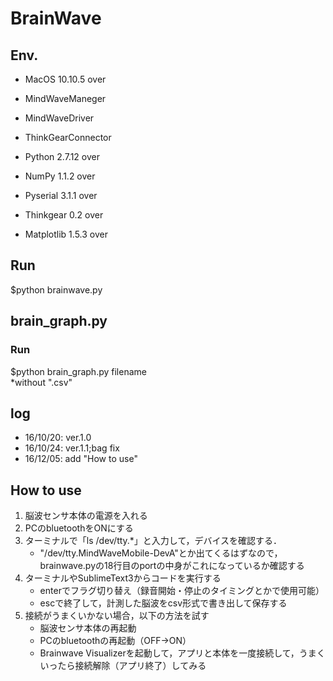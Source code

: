 # BrainWave

## Env.
* MacOS 10.10.5 over
* MindWaveManeger
* MindWaveDriver
* ThinkGearConnector

* Python 2.7.12 over
* NumPy 1.1.2 over
* Pyserial 3.1.1 over
* Thinkgear 0.2 over
* Matplotlib 1.5.3 over

## Run
$python brainwave.py

## brain_graph.py
### Run
$python brain_graph.py filename  
*without ".csv"

## log
* 16/10/20: ver.1.0
* 16/10/24: ver.1.1;bag fix
* 16/12/05: add "How to use"

## How to use
1. 脳波センサ本体の電源を入れる
2. PCのbluetoothをONにする
3. ターミナルで「ls /dev/tty.*」と入力して，デバイスを確認する．  
	* "/dev/tty.MindWaveMobile-DevA"とか出てくるはずなので，brainwave.pyの18行目のportの中身がこれになっているか確認する
4. ターミナルやSublimeText3からコードを実行する  
	* enterでフラグ切り替え（録音開始・停止のタイミングとかで使用可能）  
	* escで終了して，計測した脳波をcsv形式で書き出して保存する  
5. 接続がうまくいかない場合，以下の方法を試す  
	* 脳波センサ本体の再起動  
	* PCのbluetoothの再起動（OFF→ON）  
	* Brainwave Visualizerを起動して，アプリと本体を一度接続して，うまくいったら接続解除（アプリ終了）してみる  